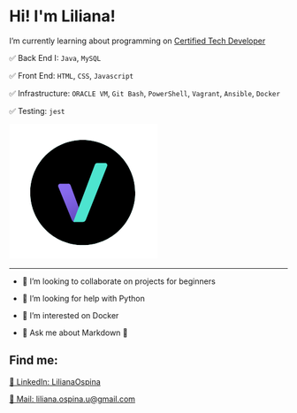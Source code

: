 
<!--
**LilianaOspina/LilianaOspina** is a ✨ _special_ ✨ repository because its `README.md` (this file) appears on your GitHub profile.

Here are some ideas to get you started:

- 🔭 I’m currently working on ...
- 🌱 I’m currently learning ...
- 👯 I’m looking to collaborate on ...
- 🤔 I’m looking for help with ...
- 💬 Ask me about ...
- 📫 How to reach me: ...
- 😄 Pronouns: ...
- ⚡ Fun fact: ...
-->
# Hi! I'm Liliana!


I’m currently learning about programming on [Certified Tech Developer](https://www.certifiedtechdeveloper.com/)

✅ Back End I: `Java`, `MySQL`

✅ Front End: `HTML`, `CSS`, `Javascript`

✅ Infrastructure: `ORACLE VM`, `Git Bash`, `PowerShell`, `Vagrant`, `Ansible`, `Docker`

✅ Testing: `jest`

![img](./assets/CTD.png)

***

- 👯 I’m looking to collaborate on projects for beginners

- 🤔 I’m looking for help with Python

- 🐳 I’m interested on Docker

- 💬 Ask me about Markdown 💜

## Find me:

[💬 LinkedIn: LilianaOspina](https://www.linkedin.com/in/lilianaospinau/)

[💬 Mail: liliana.ospina.u@gmail.com](mailto:liliana.ospina.u@gmail.com)
